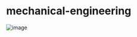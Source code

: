 # mechanical-engineering
![image](https://user-images.githubusercontent.com/108019903/180479890-9f9646bb-f5f1-4922-a4e3-774c03d71092.png)
